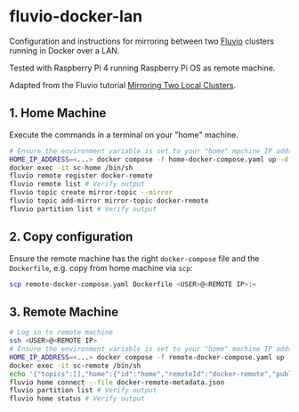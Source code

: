 # fluvio-docker-lan

Configuration and instructions for mirroring between two [Fluvio](https://www.fluvio.io/) clusters running in Docker over a LAN.

Tested with Raspberry Pi 4 running Raspberry Pi OS as remote machine.

Adapted from the Fluvio tutorial [Mirroring Two Local Clusters](https://www.fluvio.io/docs/latest/fluvio/tutorials/mirroring-two-clusters).

## 1. Home Machine
Execute the commands in a terminal on your "home" machine.
```bash
# Ensure the environment variable is set to your "home" machine IP address 
HOME_IP_ADDRESS=<...> docker compose -f home-docker-compose.yaml up -d
docker exec -it sc-home /bin/sh
fluvio remote register docker-remote
fluvio remote list # Verify output
fluvio topic create mirror-topic --mirror
fluvio topic add-mirror mirror-topic docker-remote
fluvio partition list # Verify output
```

## 2. Copy configuration
Ensure the remote machine has the right `docker-compose` file and the `Dockerfile`, e.g. copy from home machine via `scp`:
```bash
scp remote-docker-compose.yaml Dockerfile <USER>@<REMOTE IP>:~
```

## 3. Remote Machine
```bash
# Log in to remote machine
ssh <USER>@<REMOTE IP>
# Ensure the environment variable is set to your "home" machine IP address 
HOME_IP_ADDRESS=<...> docker compose -f remote-docker-compose.yaml up -d
docker exec -it sc-remote /bin/sh
echo '{"topics":[],"home":{"id":"home","remoteId":"docker-remote","publicEndpoint":"spu-home:9003"}}' > docker-remote-metadata.json
fluvio home connect --file docker-remote-metadata.json
fluvio partition list # Verify output
fluvio home status # Verify output
```